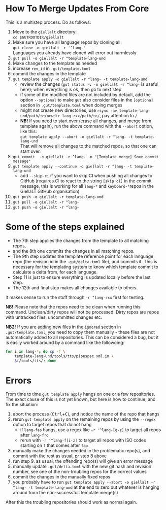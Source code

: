 # How To Merge Updates From Core

This is a multistep process. Do as follows:

1. Move to the `giellalt` directory: \
`cd $GUTROOTDIR/giellalt`
1. Make sure you have all language repos by cloning all: \
  `gut clone -o giellalt -r '^lang-'` \
  Languages you already have cloned will error out harmlessly
1. `gut pull -o giellalt -r ^template-lang-und`
1. Make changes to the template as needed
1. increase `rev_id` in `.gut/template.toml`
1. commit the changes in the template
1. `gut template apply -o giellalt -r ^lang- -t template-lang-und`
    - review the changes (`gut status -v -o giellalt -r ^lang-` is useful here); when everything is ok, then go to next step
    - if some of the modified files are not included by default, add the option `--optional` to make `gut` also consider files in the `[optiona]` section in `.gut/template.toml` when doing merges
    - might not create new directories, use `rsync -av template-lang-und/path/to/newdir lang-zxx/path/to/`, pay attention to `/`
    - **NB!** If you need to start over (erase all changes, and merge from template again),
      run the above command with the `--abort` option, like this: \
      `gut template apply --abort -o giellalt -r ^lang- -t template-lang-und` \
      That will remove all changes to the matched repos, so that one can start over.
1. `gut commit  -o giellalt -r ^lang- -m "[Template merge] Some commit message"`
1. `gut template apply --continue -o giellalt -r ^lang- -t template-lang-und`
    - add `--skip-ci` if you want to skip CI when pushing all changes to GitHub (requires CI to react to the string `[skip ci]` in the commit message, this is working for all `lang-*` and `keyboard-*`repos in the GiellaLT GitHub organisation)
1. `gut push -o giellalt -r template-lang-und`
1. `gut pull -o giellalt -r ^lang-`
1. `gut push -o giellalt -r ^lang-`

# Some of the steps explained

- The 7th step applies the changes from the template to all matching repos,
- and the 8th one commits the changes in all matching repos.
- The 9th step updates the template reference point for each
  language repo (the revision id in the `.gut/delta.toml` file), and commits it.
  This is necessary for the templating system to know which template
  commit to calculate a delta from, for each language.
- Step 11 is just to ensure everything is updated locally before the last step.
- The 12th and final step makes all changes available to others.

It makes sense to run the stuff through `-r ^lang-zxx` first for testing.

**NB!** Please note that the repos need to be clean when running this command. Unclean/dirty repos will not be processed. Dirty repos are repos with untracked files, uncommitted changes etc.

**NB2!** If you are adding new files in the `ignored` section in `.gut/template.toml`, you need to copy them manually - these files are not automatically added to all repositories. This can be considered a bug, but it is easily worked around by a command like the followoing:

```sh
for i in lang-*; do cp -f \
    template-lang-und/tools/tts/pipespec.xml.in \
    $i/tools/tts/; done
```

# Errors

From time to time `gut template apply` hangs on one or a few repositories. The exact cause of this is not yet known, but here is how to continue, and fix the situation:

1. abort the process (<kbd>Ctrl</kbd>+<kbd>C</kbd>), and notice the name of the repo that hangs
1. rerun `gut template apply` on the remaining repos by using the `--regex` option to target repos that do not hang
    - if `lang-fao` hangs, use a regex like `-r '^lang-[g-z]` to target all repos after `lang-fro`
    - rerun with `-r '^lang-f[i-z]` to target all repos with ISO codes starting on `f` that comes after `fao`
1. manually make the changes needed in the problematic repo(s), and commit with the rest as usual, pr step 8 above
1. run step 9. as usual, the offending repo(s) will give an error message
1. manually update `.gut/delta.toml` with the new git hash and revision number, see one of the non-troubling repos for the correct values
1. commit the changes in the manually fixed repos
1. you probably have to run `gut template apply --abort -o giellalt -r ^lang- -t template-lang-und` at the end to zero out whatever is hanging around from the non-successfull template merge(s)

After this the troubling repositories should work as normal again.
